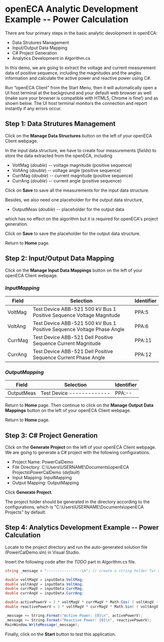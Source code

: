 # openECA Analytic Development Example -- Power Calculation


There are four primary steps in the basic analytic devolopment in openECA:
* Data Strutures Management
* Input/Output Data Mapping
* C# Project Generation
* Analytics Development in Algorithm.cs

In this demo, we are going to extract the voltage and current measurement 
data of positive sequence, including the magnitudes and the angles 
information and calculate the active power and reactive power using C#.

Run “openECA Client” from the Start Menu, then it will automatically 
open a UI host terminal at the background and your default web browser 
as well (make sure your browser is compatible with HTML5, Chrome is 
fine!) and as shown below. The UI host terminal monitors the connection 
and report instantly if any errors occur.

## Step 1: Data Strutures Management
Click on the **Manage Data Structures** button on the left of your openECA 
Client webpage. 

In the input data structure, we have to create four measurements (*fields*) 
to store the data extracted from the openECA, including 
* VoltMag (*double*)  -- voltage magnitude (positive sequence)
* VoltAng (*double*)  -- voltage angle (positive sequence)
* CurrMag (*double*)  -- current magnitude (positive sequence)
* CurrAng (*double*)  -- current angle (positive sequence)

Click on **Save** to save all the measurements for the input data structure. 

Besides, we also need one placeholder for the output data structure, 
* OutputMeas (*double*)  -- placeholder for the output data

which has no effect on the algorithm but it is required for openECA's project 
generation.

Click on **Save** to save the placeholder for the output data structure. 

Return to **Home** page.

## Step 2: Input/Output Data Mapping
Click on the **Manage Input Data Mappings** button on the left of your 
openECA Client webpage. 

### *InputMapping*
Field | Selection | Identifier
------------ | ------------- | -------------
VoltMag | Test Device ABB-521 500 kV Bus 1 Positive Sequence Voltage Magnitude | PPA:5
VoltAng | Test Device ABB-521 500 kV Bus 1 Positive Sequence Voltage Phase Angle | PPA:6
CurrMag | Test Device ABB-521 Dell Positive Sequence Current Magnitude | PPA:11
CurrAng | Test Device ABB-521 Dell Positive Sequence Current Phase Angle | PPA:12

### *OutputMapping*
Field | Selection | Identifier
------------ | ------------- | -------------
OutputMeas | Test Device ------------- | PPA:--

Return to **Home** page. Then continue to click on the **Manage Output Data Mappings** 
button on the left of your openECA Client webpage. 

Return to **Home** page.

## Step 3: C# Project Generation
Click on the **Generate Project** on the left of your openECA Client 
webpage. We are going to generate a C# project with the following configurations.
* Project Name: PowerCalDemo
* File Directory: C:\Users\USERNAME\Documents\openECA Projects\PowerCalDemo (*default*)
* Input Mapping: InputMapping
* Output Mapping: OutputMapping

Click **Generate Project**.

The project folder should be generated in the directory according to the 
configurations, which is "C:\Users\USERNAME\Documents\openECA Projects\"
by default.


## Step 4: Analytics Development Example -- Power Calculation
Locate to the project directory and run the auto-generated solution file 
(PowerCalDemo.sln) in Visual Studio.

Insert the following code after the *TODO* part in Algorithm.cs file.

```cs
string _message = "----------------\n"; // create a string holder for output message

double voltMagV = inputData.VoltMag;
double voltAngV = inputData.VoltAng;
double currMagV = inputData.CurrMag;
double currAngV = inputData.CurrAng;

double activePowerV = 3 * voltMagV * currMagV * Math.Cos( ( voltAngV - currAngV ) * Math.PI/180);
double reactivePowerV = 3 * voltMagV * currMagV * Math.Sin( ( voltAngV - currAngV ) * Math.PI/180);

_message += String.Format("Active Power: {0}\n", activePowerV);
_message += String.Format("Reactive Power: {0}\n", reactivePowerV);
MainWindow.WriteMessage(_message);

```

Finally, click on the **Start** button to test this application. 